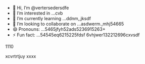 - 👋 Hi, I’m @vertersedersdfe
- 👀 I’m interested in ...cvb
- 🌱 I’m currently learning ...ddnm,,jksdf
- 💞️ I’m looking to collaborate on ...asdwerm.,mhj54665
- 😄 Pronouns: ...5465jfyh52ads5236915263+
- ⚡ Fun fact: ...54545eq6215225fdsf
6vhjwer132212696cxvsdf
<!---vbmsdft5484822gffgfg
verterseder/verterseder is a ✨ special566 ✨ rep12ository because its `README.md`22662 (this fvxcile) appears on your GitHub profile.
You can click the Preview link to take a look at your changes.51514ccc65trgfd
--->1110
xcvrtrtjuy
xxxx
